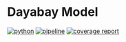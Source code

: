 # Dayabay Model

[![python](https://img.shields.io/badge/python-3.10-purple.svg)](https://www.python.org/)
[![pipeline](https://git.jinr.ru/dag-computing/dayabay-model/badges/main/pipeline.svg)](https://git.jinr.ru/dag-computing/dayabay-model/commits/main)
[![coverage report](https://git.jinr.ru/dag-computing/dayabay-model/badges/main/coverage.svg)](https://git.jinr.ru/dag-computing/dayabay-model/-/commits/main)
<!--- Uncomment here after adding docs!
[![pages](https://img.shields.io/badge/pages-link-white.svg)](http://dag-computing.pages.jinr.ru/dayabay-model)
-->
